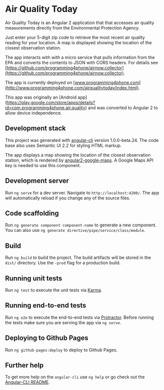 # Air Quality Today

Air Quality Today is an Angular 2 application that that accesses air quality measurements directly from the Environmental Protection Agency.

Just enter your 5-digit zip code to retrieve the most recent air quality reading for your location. A map is displayed showing the location of the closest observation station.

The app interacts with with a micro service that pulls information from the EPA and converts the contents to JSON with CORS headers. For details see [https://github.com/programming4phone/airnow.collector](https://github.com/programming4phone/airnow.collector).

The app is currently deployed on [www.programming4phone.com](http://www.programming4phone.com/airqualitytoday/index.html).

This app was originally an [Android app] (https://play.google.com/store/apps/details?id=com.programming4phone.air.quality) and was converted to Angular 2 to allow device independence.

## Development stack
This project was generated with [angular-cli](https://github.com/angular/angular-cli) version 1.0.0-beta.24. The code base also uses Semantic UI 2.2 for styling HTML markup.

The app displays a map showing the location of the closest observation station, which is rendered by [angular2-google-maps](https://angular-maps.com/). A Google Maps API key is needed to use this component.

## Development server
Run `ng serve` for a dev server. Navigate to `http://localhost:4200/`. The app will automatically reload if you change any of the source files.

## Code scaffolding

Run `ng generate component component-name` to generate a new component. You can also use `ng generate directive/pipe/service/class/module`.

## Build

Run `ng build` to build the project. The build artifacts will be stored in the `dist/` directory. Use the `-prod` flag for a production build.

## Running unit tests

Run `ng test` to execute the unit tests via [Karma](https://karma-runner.github.io).

## Running end-to-end tests

Run `ng e2e` to execute the end-to-end tests via [Protractor](http://www.protractortest.org/).
Before running the tests make sure you are serving the app via `ng serve`.

## Deploying to Github Pages

Run `ng github-pages:deploy` to deploy to Github Pages.

## Further help

To get more help on the `angular-cli` use `ng help` or go check out the [Angular-CLI README](https://github.com/angular/angular-cli/blob/master/README.md).

